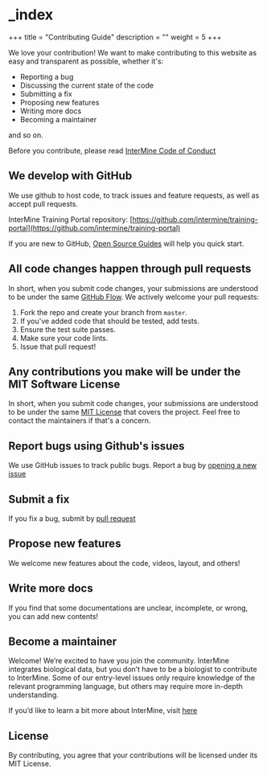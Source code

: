 # \_index

+++ title = "Contributing Guide" description = "" weight = 5 +++

We love your contribution! We want to make contributing to this website as easy and transparent as possible, whether it's:

* Reporting a bug
* Discussing the current state of the code
* Submitting a fix
* Proposing new features
* Writing more docs
* Becoming a maintainer

and so on.

Before you contribute, please read [InterMine Code of Conduct](http://intermine.org/code-of-conduct/#intermine-code-of-conduct)

## We develop with GitHub

We use github to host code, to track issues and feature requests, as well as accept pull requests.

InterMine Training Portal repository: [https://github.com/intermine/training-portal](https://github.com/intermine/training-portal)

If you are new to GitHub, [Open Source Guides](https://opensource.guide/how-to-contribute/#how-to-submit-a-contribution) will help you quick start.

## All code changes happen through pull requests

In short, when you submit code changes, your submissions are understood to be under the same [GitHub Flow](https://guides.github.com/introduction/flow/index.html). We actively welcome your pull requests:   
   


1. Fork the repo and create your branch from `master`.
2. If you've added code that should be tested, add tests.
3. Ensure the test suite passes.
4. Make sure your code lints.
5. Issue that pull request!

## Any contributions you make will be under the MIT Software License

In short, when you submit code changes, your submissions are understood to be under the same [MIT License](http://choosealicense.com/licenses/mit/) that covers the project. Feel free to contact the maintainers if that's a concern.

## Report bugs using Github's issues

We use GitHub issues to track public bugs. Report a bug by [opening a new issue](https://github.com/intermine/training-portal/issues/new)

## Submit a fix

If you fix a bug, submit by [pull request](https://github.com/intermine/training-portal/issues/new)

## Propose new features

We welcome new features about the code, videos, layout, and others!

## Write more docs

If you find that some documentations are unclear, incomplete, or wrong, you can add new contents!

## Become a maintainer

Welcome! We’re excited to have you join the community. InterMine integrates biological data, but you don’t have to be a biologist to contribute to InterMine. Some of our entry-level issues only require knowledge of the relevant programming language, but others may require more in-depth understanding.

If you’d like to learn a bit more about InterMine, visit [here](http://intermine.org/contributing/)

## License

By contributing, you agree that your contributions will be licensed under its MIT License.

